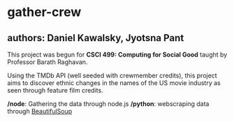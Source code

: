 # gather-crew
## authors: Daniel Kawalsky, Jyotsna Pant

This project was begun for **CSCI 499: Computing for Social Good** taught by Professor Barath Raghavan.

Using the TMDb API (well seeded with crewmember credits), this project aims to discover ethnic changes in the names of the US movie industry as seen through feature film credits. 

<strong>/node</strong>: Gathering the data through node.js
<strong>/python</strong>: webscraping data through [BeautifulSoup](https://www.crummy.com/software/BeautifulSoup/)

